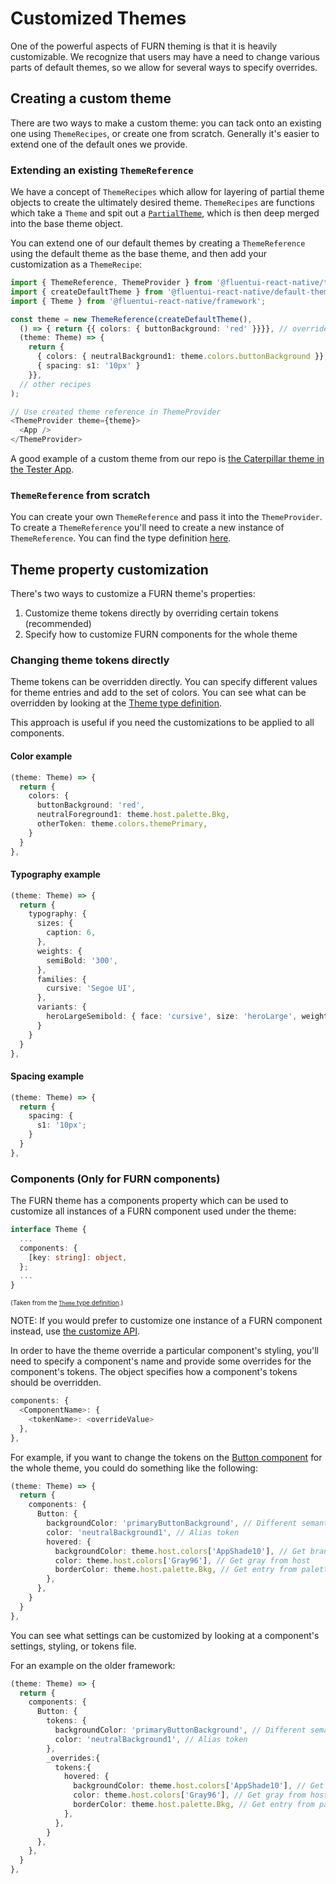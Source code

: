 # Customized Themes

One of the powerful aspects of FURN theming is that it is heavily customizable. We recognize that users may have a need to change various parts of default themes, so we allow for several ways to specify overrides.

## Creating a custom theme

There are two ways to make a custom theme: you can tack onto an existing one using `ThemeRecipes`, or create one from scratch. Generally it's easier to extend one of the default ones we provide.

### Extending an existing `ThemeReference`

We have a concept of `ThemeRecipes` which allow for layering of partial theme objects to create the ultimately desired theme. `ThemeRecipes` are functions which take a `Theme` and spit out a [`PartialTheme`](../../../packages/theming/theme-types/src/Theme.types.ts), which is then deep merged into the base theme object.

You can extend one of our default themes by creating a `ThemeReference` using the default theme as the base theme, and then add your customization as a `ThemeRecipe`:

```ts
import { ThemeReference, ThemeProvider } from '@fluentui-react-native/theme';
import { createDefaultTheme } from '@fluentui-react-native/default-theme';
import { Theme } from '@fluentui-react-native/framework';

const theme = new ThemeReference(createDefaultTheme(),
  () => { return {{ colors: { buttonBackground: 'red' }}}}, // overrides the buttonBackground color token, all other colors are kept in tact
  (theme: Theme) => {
    return {
      { colors: { neutralBackground1: theme.colors.buttonBackground }}, // This is now red, because theme has previous recipe applied
      { spacing: s1: '10px' }
    }},
  // other recipes
);

// Use created theme reference in ThemeProvider
<ThemeProvider theme={theme}>
  <App />
</ThemeProvider>
```

A good example of a custom theme from our repo is [the Caterpillar theme in the Tester App](../../../apps/fluent-tester/src/theme/applyTheme.ts).

### `ThemeReference` from scratch

You can create your own `ThemeReference` and pass it into the `ThemeProvider`. To create a `ThemeReference` you'll need to create a new instance of `ThemeReference`. You can find the type definition [here](../../../packages/framework/theme/src/themeReference.ts).

## Theme property customization

There's two ways to customize a FURN theme's properties:

1. Customize theme tokens directly by overriding certain tokens (recommended)
2. Specify how to customize FURN components for the whole theme

### Changing theme tokens directly

Theme tokens can be overridden directly. You can specify different values for theme entries and add to the set of colors. You can see what can be overridden by looking at the [Theme type definition](../../../packages/theming/theme-types/src/Theme.types.ts).

This approach is useful if you need the customizations to be applied to all components.

#### Color example

```ts
(theme: Theme) => {
  return {
    colors: {
      buttonBackground: 'red',
      neutralForeground1: theme.host.palette.Bkg,
      otherToken: theme.colors.themePrimary,
    }
  }
},
```

#### Typography example

```ts
(theme: Theme) => {
  return {
    typography: {
      sizes: {
        caption: 6,
      },
      weights: {
        semiBold: '300',
      },
      families: {
        cursive: 'Segoe UI',
      },
      variants: {
        heroLargeSemibold: { face: 'cursive', size: 'heroLarge', weight: 'semiBold' }
      }
    }
  }
},
```

#### Spacing example

```ts
(theme: Theme) => {
  return {
    spacing: {
      s1: '10px';
    }
  }
},
```

### Components (Only for FURN components)

The FURN theme has a components property which can be used to customize all instances of a FURN component used under the theme:

```ts
interface Theme {
  ...
  components: {
    [key: string]: object,
  };
  ...
}
```

<font size=1>(Taken from the [`Theme` type definition](../../../packages/theming/theme-types/src/Theme.types.ts).)</font>

NOTE: If you would prefer to customize one instance of a FURN component instead, use [the customize API](../../../packages/framework/composition/README.md).

In order to have the theme override a particular component's styling, you'll need to specify a component's name and provide some overrides for the component's tokens. The object specifies how a component's tokens should be overridden.

```ts
components: {
  <ComponentName>: {
    <tokenName>: <overrideValue>
  },
},
```

For example, if you want to change the tokens on the [Button component](../../../packages/components/Button) for the whole theme, you could do something like the following:

```ts
(theme: Theme) => {
  return {
    components: {
      Button: {
        backgroundColor: 'primaryButtonBackground', // Different semantic color
        color: 'neutralBackground1', // Alias token
        hovered: {
          backgroundColor: theme.host.colors['AppShade10'], // Get brand color from host
          color: theme.host.colors['Gray96'], // Get gray from host
          borderColor: theme.host.palette.Bkg, // Get entry from palette from host
        },
      },
    }
  }
},
```

You can see what settings can be customized by looking at a component's settings, styling, or tokens file.

For an example on the older framework:

```ts
(theme: Theme) => {
  return {
    components: {
      Button: {
        tokens: {
          backgroundColor: 'primaryButtonBackground', // Different semantic color
          color: 'neutralBackground1', // Alias token
        },
        _overrides:{
          tokens:{
            hovered: {
              backgroundColor: theme.host.colors['AppShade10'], // Get brand color from host
              color: theme.host.colors['Gray96'], // Get gray from host
              borderColor: theme.host.palette.Bkg, // Get entry from palette from host
            },
          },
        }
      },
    },
  }
},
```
